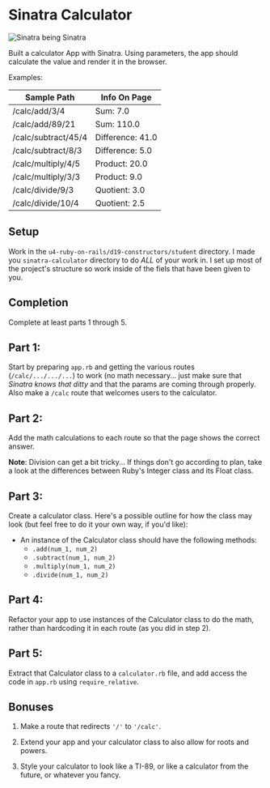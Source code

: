 # Sinatra Calculator

![Sinatra being Sinatra](http://www.theperfectpleasure.com/wp-content/uploads/2011/11/Frank-Sinatra.jpg)

Built a calculator App with Sinatra. Using parameters, the app should calculate the value and render it in the browser.

Examples:

|  Sample Path        | Info On Page     |
| -----------         | ------------     |
| /calc/add/3/4       | Sum: 7.0         |
| /calc/add/89/21     | Sum: 110.0       |
| /calc/subtract/45/4 | Difference: 41.0 |
| /calc/subtract/8/3  | Difference: 5.0  |
| /calc/multiply/4/5  | Product: 20.0    |
| /calc/multiply/3/3  | Product: 9.0     |
| /calc/divide/9/3    | Quotient: 3.0    |
| /calc/divide/10/4   | Quotient: 2.5    |


## Setup

Work in the `u4-ruby-on-rails/d19-constructors/student` directory. I made you  `sinatra-calculator` directory to do *ALL* of your work in. I set up most of the project's structure so work inside of the fiels that have been given to you.

## Completion

Complete at least parts 1 through 5.


## Part 1:

Start by preparing `app.rb` and getting the various routes (`/calc/.../.../...`) to work (no math necessary... just make sure that _Sinatra knows that ditty_ and that the params are coming through properly. Also make a `/calc` route that welcomes users to the calculator.

## Part 2:

Add the math calculations to each route so that the page shows the correct answer.

**Note**: Division can get a bit tricky... If things don't go according to plan, take a look at the differences between Ruby's Integer class and its Float class.

## Part 3:

Create a calculator class. Here's a possible outline for how the class may look (but feel free to do it your own way, if you'd like):
  * An instance of the Calculator class should have the following methods:
    * `.add(num_1, num_2)`
    * `.subtract(num_1, num_2)`
    * `.multiply(num_1, num_2)`
    * `.divide(num_1, num_2)`

## Part 4:

Refactor your app to use instances of the Calculator class to do the math, rather than hardcoding it in each route (as you did in step 2).

## Part 5:

Extract that Calculator class to a `calculator.rb` file, and add access the code in `app.rb` using `require_relative`.

## Bonuses

1. Make a route that redirects `'/'` to `'/calc'`.

2. Extend your app and your calculator class to also allow for roots and powers.

3. Style your calculator to look like a TI-89, or like a calculator from the future, or whatever you fancy.
